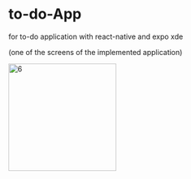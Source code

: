 # to-do-App
for to-do application with react-native and expo xde


(one of the screens of the implemented application)


<img width="212" alt="6" src="https://user-images.githubusercontent.com/13150457/48313038-4c54a300-e5fa-11e8-9b8e-43de534b1bd5.PNG">
